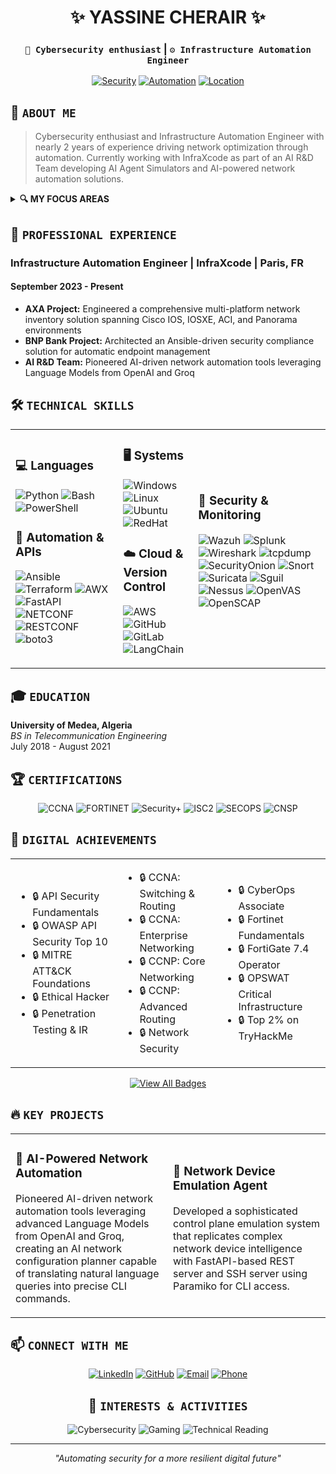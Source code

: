 <div align="center">
  
# ✨ YASSINE CHERAIR ✨

### `🔐 Cybersecurity enthusiast` | `⚙️ Infrastructure Automation Engineer` 

[![Security](https://img.shields.io/badge/SECURITY-EXPERT-FF0000?style=for-the-badge&logo=shield&logoColor=white)](https://github.com/YassineCherair)
[![Automation](https://img.shields.io/badge/AUTOMATION-ENGINEER-0099FF?style=for-the-badge&logo=ansible&logoColor=white)](https://github.com/YassineCherair)
[![Location](https://img.shields.io/badge/LOCATION-ALGERIA-22BB33?style=for-the-badge&logo=map-pin&logoColor=white)](https://github.com/YassineCherair)

</div>

## 🧠 `ABOUT ME`

> Cybersecurity enthusiast and Infrastructure Automation Engineer with nearly 2 years of experience driving network optimization through automation. Currently working with InfraXcode as part of an AI R&D Team developing AI Agent Simulators and AI-powered network automation solutions.

<details>
<summary><b>🔍 MY FOCUS AREAS</b></summary>
<br>

- **🛡️ Network Security Compliance Automation**
- **🤖 AI-Powered Network Automation**
- **🔄 Infrastructure Device Network Inventory Solutions**
- **☁️ Endpoint Security Enforcement**
- **🧪 Security Compliance Implementation**

</details>

## 💼 `PROFESSIONAL EXPERIENCE`

### Infrastructure Automation Engineer | InfraXcode | Paris, FR
#### September 2023 - Present

- **AXA Project:** Engineered a comprehensive multi-platform network inventory solution spanning Cisco IOS, IOSXE, ACI, and Panorama environments
- **BNP Bank Project:** Architected an Ansible-driven security compliance solution for automatic endpoint management
- **AI R&D Team:** Pioneered AI-driven network automation tools leveraging Language Models from OpenAI and Groq

## 🛠️ `TECHNICAL SKILLS`

<table>
<tr>
<td>

### 💻 Languages
![Python](https://img.shields.io/badge/PYTHON-3776AB?style=flat-square&logo=python&logoColor=white)
![Bash](https://img.shields.io/badge/BASH-4EAA25?style=flat-square&logo=gnu-bash&logoColor=white)
![PowerShell](https://img.shields.io/badge/POWERSHELL-5391FE?style=flat-square&logo=powershell&logoColor=white)

### 🤖 Automation & APIs
![Ansible](https://img.shields.io/badge/ANSIBLE-EE0000?style=flat-square&logo=ansible&logoColor=white)
![Terraform](https://img.shields.io/badge/TERRAFORM-7B42BC?style=flat-square&logo=terraform&logoColor=white)
![AWX](https://img.shields.io/badge/AWX-FF0000?style=flat-square&logoColor=white)
![FastAPI](https://img.shields.io/badge/FASTAPI-009688?style=flat-square&logo=fastapi&logoColor=white)
![NETCONF](https://img.shields.io/badge/NETCONF-00C7B7?style=flat-square&logoColor=white)
![RESTCONF](https://img.shields.io/badge/RESTCONF-009688?style=flat-square&logoColor=white)
![boto3](https://img.shields.io/badge/BOTO3-FF9900?style=flat-square&logo=amazon-aws&logoColor=white)

</td>
<td>

### 🖥️ Systems
![Windows](https://img.shields.io/badge/WINDOWS-0078D6?style=flat-square&logo=windows&logoColor=white)
![Linux](https://img.shields.io/badge/LINUX-FCC624?style=flat-square&logo=linux&logoColor=black)
![Ubuntu](https://img.shields.io/badge/UBUNTU-E95420?style=flat-square&logo=ubuntu&logoColor=white)
![RedHat](https://img.shields.io/badge/REDHAT-EE0000?style=flat-square&logo=red-hat&logoColor=white)

### ☁️ Cloud & Version Control
![AWS](https://img.shields.io/badge/AWS-232F3E?style=flat-square&logo=amazon-aws&logoColor=white)
![GitHub](https://img.shields.io/badge/GITHUB-181717?style=flat-square&logo=github&logoColor=white)
![GitLab](https://img.shields.io/badge/GITLAB-FCA121?style=flat-square&logo=gitlab&logoColor=white)
![LangChain](https://img.shields.io/badge/LANGCHAIN-3178C6?style=flat-square&logoColor=white)

</td>
<td>

### 🔐 Security & Monitoring
![Wazuh](https://img.shields.io/badge/WAZUH-1A73E8?style=flat-square&logoColor=white)
![Splunk](https://img.shields.io/badge/SPLUNK-000000?style=flat-square&logo=splunk&logoColor=white)
![Wireshark](https://img.shields.io/badge/WIRESHARK-1679A7?style=flat-square&logo=wireshark&logoColor=white)
![tcpdump](https://img.shields.io/badge/TCPDUMP-4D4D4D?style=flat-square&logoColor=white)
![SecurityOnion](https://img.shields.io/badge/SECURITY_ONION-2E8B57?style=flat-square&logoColor=white)
![Snort](https://img.shields.io/badge/SNORT-FF7F00?style=flat-square&logoColor=white)
![Suricata](https://img.shields.io/badge/SURICATA-EF3B2D?style=flat-square&logoColor=white)
![Sguil](https://img.shields.io/badge/SGUIL-4B275F?style=flat-square&logoColor=white)
![Nessus](https://img.shields.io/badge/NESSUS-009933?style=flat-square&logoColor=white)
![OpenVAS](https://img.shields.io/badge/OPENVAS-008000?style=flat-square&logoColor=white)
![OpenSCAP](https://img.shields.io/badge/OPENSCAP-4682B4?style=flat-square&logoColor=white)

</td>
</tr>
</table>

## 🎓 `EDUCATION`

**University of Medea, Algeria**  
*BS in Telecommunication Engineering*  
July 2018 - August 2021

## 🏆 `CERTIFICATIONS`

<div align="center">

![CCNA](https://img.shields.io/badge/CISCO-CCNA-00BCEB?style=for-the-badge&logo=cisco&logoColor=white)
![FORTINET](https://img.shields.io/badge/FORTINET-CERTIFIED_ASSOCIATE-EE3124?style=for-the-badge&logo=fortinet&logoColor=white)
![Security+](https://img.shields.io/badge/COMPTIA-SECURITY+-FF0000?style=for-the-badge&logo=comptia&logoColor=white)
![ISC2](https://img.shields.io/badge/ISC²-CERTIFIED_CYBERSECURITY-5F5F5F?style=for-the-badge&logoColor=white)
![SECOPS](https://img.shields.io/badge/SECOPS-APPSEC_PRACTITIONER-00B2A9?style=for-the-badge&logoColor=white)
![CNSP](https://img.shields.io/badge/SECOPS-CNSP-FF6B6B?style=for-the-badge&logoColor=white)

</div>

## 🥇 `DIGITAL ACHIEVEMENTS`

<div align="center">

<table>
<tr>
<td>

- 🔒 API Security Fundamentals
- 🔒 OWASP API Security Top 10
- 🔒 MITRE ATT&CK Foundations
- 🔒 Ethical Hacker
- 🔒 Penetration Testing & IR

</td>
<td>

- 🔒 CCNA: Switching & Routing
- 🔒 CCNA: Enterprise Networking
- 🔒 CCNP: Core Networking
- 🔒 CCNP: Advanced Routing
- 🔒 Network Security

</td>
<td>

- 🔒 CyberOps Associate
- 🔒 Fortinet Fundamentals
- 🔒 FortiGate 7.4 Operator
- 🔒 OPSWAT Critical Infrastructure
- 🔒 Top 2% on TryHackMe

</td>
</tr>
</table>

[![View All Badges](https://img.shields.io/badge/VIEW_ALL_BADGES_ON_CREDLY-4285F4?style=for-the-badge&logo=credly&logoColor=white)](https://www.credly.com/users/yassine-cherair)

</div>

## 🔥 `KEY PROJECTS`

<table>
<tr>
<td width="50%">

### 🤖 AI-Powered Network Automation
Pioneered AI-driven network automation tools leveraging advanced Language Models from OpenAI and Groq, creating an AI network configuration planner capable of translating natural language queries into precise CLI commands.

</td>
<td width="50%">

### 🔄 Network Device Emulation Agent
Developed a sophisticated control plane emulation system that replicates complex network device intelligence with FastAPI-based REST server and SSH server using Paramiko for CLI access.

</td>
</tr>
</table>

## 📫 `CONNECT WITH ME`

<div align="center">

[![LinkedIn](https://img.shields.io/badge/LINKEDIN-0A66C2?style=for-the-badge&logo=linkedin&logoColor=white)](https://linkedin.com/in/yassine-cherair)
[![GitHub](https://img.shields.io/badge/GITHUB-181717?style=for-the-badge&logo=github&logoColor=white)](https://github.com/YassineCherair)
[![Email](https://img.shields.io/badge/EMAIL-EA4335?style=for-the-badge&logo=gmail&logoColor=white)](mailto:yassinecherair@gmail.com)
[![Phone](https://img.shields.io/badge/PHONE-25D366?style=for-the-badge&logo=phone&logoColor=white)](tel:+21354157548)

</div>

<div align="center">

## 🌟 `INTERESTS & ACTIVITIES`

![Cybersecurity](https://img.shields.io/badge/CYBERSECURITY-053B50?style=flat-square&logoColor=white)
![Gaming](https://img.shields.io/badge/GAMING-5865F2?style=flat-square&logo=discord&logoColor=white)
![Technical Reading](https://img.shields.io/badge/TECHNICAL_READING-8250DF?style=flat-square&logo=read-the-docs&logoColor=white)

---

<i>"Automating security for a more resilient digital future"</i>

</div>
